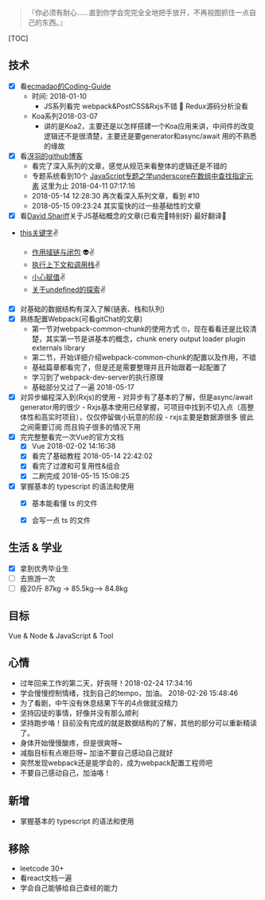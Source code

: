 > 『你必须有耐心……直到你学会完完全全地把手放开，不再视图抓住一点自己的东西。』

[TOC]



## 技术

- [x] 看[ecmadao的Coding-Guide](https://github.com/ecmadao/Coding-Guide#%E7%AE%97%E6%B3%95--ml)
  - 时间: 2018-01-10  
    - JS系列看完  webpack&PostCSS&Rxjs不错  🤩 Redux源码分析没看
  - Koa系列2018-03-07
    - 讲的是Koa2，主要还是以怎样搭建一个Koa应用来讲，中间件的改变逻辑还不是很清楚，主要还是要generator和async/await 用的不熟悉的缘故
- [x] 看[冴羽的github博客](https://github.com/mqyqingfeng/Blog)
  - 看完了深入系列的文章，感觉从规范来看整体的逻辑还是不错的
  - 专题系统看到10个 [JavaScript专题之学underscore在数组中查找指定元素](https://github.com/mqyqingfeng/Blog/issues/37) 这里为止 2018-04-11 07:17:16
  - 2018-05-14 12:28:30   再次看深入系列文章，看到 #10
  - 2018-05-15 09:23:24  其实蛮快的过一些基础性的文章
- [x] 看[David Shariff](http://davidshariff.com/blog/)关于JS基础概念的文章(已看完🤯特别好)   最好翻译😬

- [this关键字](http://davidshariff.com/blog/javascript-this-keyword/)✌️


  - [作用域链与闭包](http://davidshariff.com/blog/javascript-scope-chain-and-closures/) 👽✌️
  - [执行上下文和调用栈](http://davidshariff.com/blog/what-is-the-execution-context-in-javascript/)✌️
  - [小心赋值](http://davidshariff.com/blog/chaining-variable-assignments-in-javascript-words-of-caution/)✌️
  - [关于undefined的探索](http://davidshariff.com/blog/javascripts-undefined-explored/)✌️

- [x] 对基础的数据结构有深入了解(链表、栈和队列)
- [x] 熟练配置Webpack(可看gitChat的文章)
  - 第一节对webpack-common-chunk的使用方式 🙄，现在看看还是比较清楚，其实第一节是讲基本的概念，chunk enery output loader plugin externals library
  - 第二节，开始详细介绍webpack-common-chunk的配置以及作用，不错
  - 基础篇章都看完了，但是还是需要整理并且开始跟着一起配置了
  - 学习到了webpack-dev-server的执行原理
  - 基础部分又过了一遍 2018-05-17 
- [x] 对异步编程深入到(Rxjs)的使用
      - 对异步有了基本的了解，但是async/await generator用的很少
      - Rxjs基本使用已经掌握，可项目中找到不切入点（高整体性和高实时项目），仅仅停留做小玩意的阶段
      - rxjs主要是数据源很多 彼此之间需要订阅 而且钩子很多的情况下用
- [x] 完完整整看完一次Vue的官方文档
  - [x] Vue   2018-02-02 14:16:38
  - [x] 看完了基础教程 2018-05-14 22:42:02
  - [x] 看完了过渡和可复用性&组合
  - [x] 二刷完成 2018-05-15 15:08:25
- [x] 掌握基本的 typescript 的语法和使用
	- [x] 基本能看懂 ts 的文件
	- [x] 会写一点 ts 的文件 


## 生活 & 学业

- [x] 拿到优秀毕业生
- [ ] 去旅游一次
- [ ] 瘦20斤 87kg  -> 85.5kg—> 84.8kg

## 目标
Vue & Node & JavaScript & Tool



## 心情
- 过年回来工作的第二天，好丧呀！2018-02-24 17:34:16
- 学会慢慢控制情绪，找到自己的tempo，加油。 2018-02-26 15:48:46
- 为了看剧，中午没有休息结果下午的4点做就没精力
- 坚持囚徒的事情，好像并没有那么顺利
- 坚持跑步咯！目前没有完成的就是数据结构的了解，其他的部分可以重新精读了。
- 身体开始慢慢酸疼，但是很爽呀~
- 减脂目标有点艰巨呀~ 加油不要自己感动自己就好
- 突然发现webpack还是能学会的，成为webpack配置工程师吧
- 不要自己感动自己，加油咯！


## 新增
- 掌握基本的 typescript 的语法和使用



## 移除

-  leetcode 30+
- 看react文档一遍
- 学会自己能够给自己查经的能力